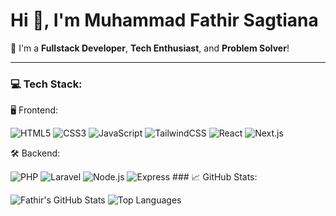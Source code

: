 # Hi 👋, I'm Muhammad Fathir Sagtiana

🎯 I'm a **Fullstack Developer**, **Tech Enthusiast**, and **Problem Solver**!

---

### 💻 Tech Stack:

🖥️ Frontend:

<p align="left"> <img src="https://img.shields.io/badge/-E34F26?style=flat-square&logo=html5&logoColor=white" alt="HTML5"> <img src="https://img.shields.io/badge/-1572B6?style=flat-square&logo=css3&logoColor=white" alt="CSS3"> <img src="https://img.shields.io/badge/-F7DF1E?style=flat-square&logo=javascript&logoColor=black" alt="JavaScript"> <img src="https://img.shields.io/badge/-06B6D4?style=flat-square&logo=tailwindcss&logoColor=white" alt="TailwindCSS"> <img src="https://img.shields.io/badge/-61DAFB?style=flat-square&logo=react&logoColor=white" alt="React"> <img src="https://img.shields.io/badge/-000000?style=flat-square&logo=next.js&logoColor=white" alt="Next.js"> </p>

🛠️ Backend:

<p align="left"> <img src="https://img.shields.io/badge/-777BB4?style=flat-square&logo=php&logoColor=white" alt="PHP"> <img src="https://img.shields.io/badge/-F05340?style=flat-square&logo=laravel&logoColor=white" alt="Laravel"> <img src="https://img.shields.io/badge/-339933?style=flat-square&logo=node.js&logoColor=white" alt="Node.js"> <img src="https://img.shields.io/badge/-000000?style=flat-square&logo=express&logoColor=white" alt="Express">
### 📈 GitHub Stats:

![Fathir's GitHub Stats](https://github-readme-stats.vercel.app/api?username=fathir2&show_icons=true&theme=radical)
![Top Languages](https://github-readme-stats.vercel.app/api/top-langs/?username=fathir2&layout=compact&theme=radical)
